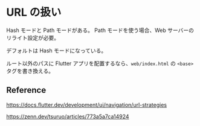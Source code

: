 # URL の扱い

Hash モードと Path モードがある。
Path モードを使う場合、Web サーバーのリライト設定が必要。

デフォルトは Hash モードになっている。

ルート以外のパスに Flutter アプリを配置するなら、`web/index.html` の `<base>` タグを書き換える。

## Reference

https://docs.flutter.dev/development/ui/navigation/url-strategies

https://zenn.dev/tsuruo/articles/773a5a7ca14924
